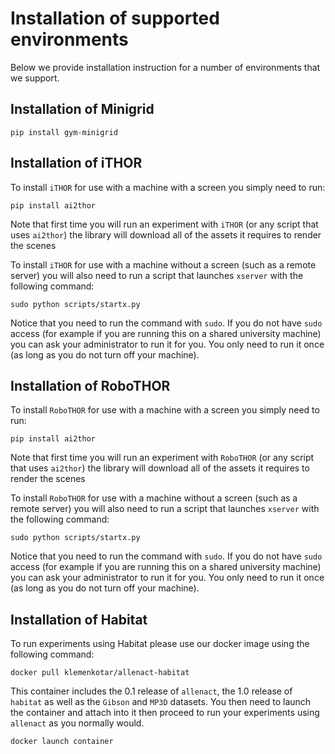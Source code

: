 # Installation of supported environments

Below we provide installation instruction for a number of environments that we support.

## Installation of Minigrid
`pip install gym-minigrid`

## Installation of iTHOR
To install `iTHOR` for use with a machine with a screen you simply need to run:

`pip install ai2thor`

Note that first time you will run an experiment with `iTHOR` (or any script that uses `ai2thor`)
the library will download all of the assets it requires to render the scenes 

To install `iTHOR` for use with a machine without a screen (such as a remote server) you will also need to
run a script that launches `xserver` with the following command:

`sudo python scripts/startx.py`

Notice that you need to run the command with `sudo`. If you do not have `sudo` 
access (for example if you are running this on a shared university machine) you
can ask your administrator to run it for you. You only need to run it once (as
long as you do not turn off your machine).

## Installation of RoboTHOR
To install `RoboTHOR` for use with a machine with a screen you simply need to run:

`pip install ai2thor`

Note that first time you will run an experiment with `RoboTHOR` (or any script that uses `ai2thor`)
the library will download all of the assets it requires to render the scenes 

To install `RoboTHOR` for use with a machine without a screen (such as a remote server) you will also need to
run a script that launches `xserver` with the following command:

`sudo python scripts/startx.py`

Notice that you need to run the command with `sudo`. If you do not have `sudo` 
access (for example if you are running this on a shared university machine) you
can ask your administrator to run it for you. You only need to run it once (as
long as you do not turn off your machine).

## Installation of Habitat

To run experiments using Habitat please use our docker image using the following command:

`docker pull klemenkotar/allenact-habitat`

This container includes the 0.1 release of `allenact`, the 1.0 release of `habitat` as well
as the `Gibson` and `MP3D` datasets. You then need to launch the container and attach into it then
proceed to run your experiments using `allenact` as you normally would.

`docker launch container`




